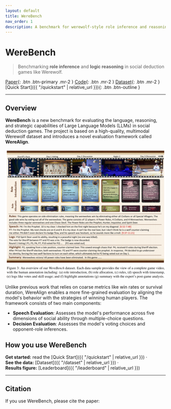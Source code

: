 ```yaml
---
layout: default
title: WereBench
nav_order: 1
description: A benchmark for werewolf-style role inference and reasoning
---
```


# WereBench

> Benchmarking **role inference** and **logic reasoning** in social deduction games like Werewolf.

<!-- ![banner](/WereBench/assets/banner.png){: .mt-4 .mb-4 } -->

<div class="hero-actions" markdown="1">

[Paper](https://arxiv.org/pdf/2510.11389){: .btn .btn-primary .mr-2 }
[Code](https://github.com/ZiruiSongBest/WereBench){: .btn .mr-2 }
[Dataset](https://huggingface.co/datasets/Yuan4629/WereBench){: .btn .mr-2 }
[Quick Start]({{ "/quickstart" | relative_url }}){: .btn .btn-outline }

</div>

---

## Overview
**WereBench** is a new benchmark for evaluating the language, reasoning, and strategic capabilities of Large Language Models (LLMs) in social deduction games. The project is based on a high-quality, multimodal Werewolf dataset and introduces a novel evaluation framework called **WereAlign**.

![Overview](../asset/overview.png)

Unlike previous work that relies on coarse metrics like win rates or survival duration, WereAlign enables a more fine-grained evaluation by aligning the model's behavior with the strategies of winning human players. The framework consists of two main components:

- **Speech Evaluation**: Assesses the model's performance across five dimensions of social ability through multiple-choice questions.
- **Decision Evaluation**: Assesses the model's voting choices and opponent-role inferences.

## How you use WereBench
**Get started:** read the [Quick Start]({{ "/quickstart" | relative_url }}) ·  
**See the data:** [Dataset]({{ "/dataset" | relative_url }}) ·  
**Results figure:** [Leaderboard]({{ "/leaderboard" | relative_url }})

---

## Citation
If you use WereBench, please cite the paper: